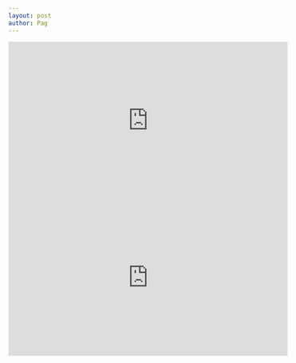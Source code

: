 ```yaml
---
layout: post
author: Pag
---
```


<iframe width="560" height="315" src="https://www.youtube.com/embed/tH2w6Oxx0kQ?si=G2CUSspzdvK-UGR8" title="YouTube video player" frameborder="0" allow="accelerometer; autoplay; clipboard-write; encrypted-media; gyroscope; picture-in-picture; web-share" referrerpolicy="strict-origin-when-cross-origin" allowfullscreen></iframe>

<iframe width="560" height="315" src="https://www.youtube.com/embed/VjEq-r2agqc?si=iD_Q6KfEPgHZEKz3" title="YouTube video player" frameborder="0" allow="accelerometer; autoplay; clipboard-write; encrypted-media; gyroscope; picture-in-picture; web-share" referrerpolicy="strict-origin-when-cross-origin" allowfullscreen></iframe>

